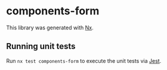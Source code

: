 # components-form

This library was generated with [Nx](https://nx.dev).

## Running unit tests

Run `nx test components-form` to execute the unit tests via [Jest](https://jestjs.io).
